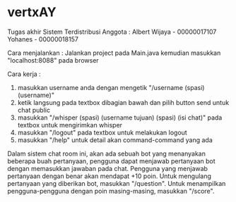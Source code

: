 # vertxAY
Tugas akhir Sistem Terdistribusi
Anggota : 
Albert Wijaya - 00000017107
Yohanes - 00000018157

Cara menjalankan :
Jalankan project pada Main.java kemudian masukkan "localhost:8088" pada browser

Cara kerja : 
1. masukkan username anda dengan mengetik "/username (spasi) (username)"
2. ketik langsung pada textbox dibagian bawah dan pilih button send untuk chat public
3. masukkan "/whisper (spasi) (username tujuan) (spasi) (isi chat)" pada textbox untuk mengirimkan whisper
4. masukkan "/logout" pada textbox untuk melakukan logout
5. masukkan "/help" untuk detail akan command-command yang ada

Dalam sistem chat room ini, akan ada sebuah bot yang menanyakan beberapa buah pertanyaan, pengguna dapat menjawab pertanyaan bot dengan memasukkan jawaban pada chat. 
Pengguna yang menjawab pertanyaan dengan benar akan mendapat +10 poin. 
Untuk mengulang pertanyaan yang diberikan bot, masukkan "/question". 
Untuk menampilkan pengguna-pengguna dengan poin masing-masing, masukkan "/score".
